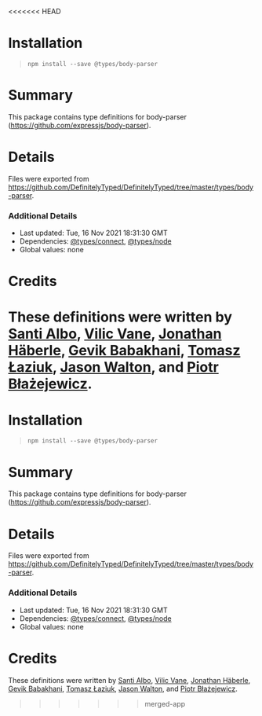 <<<<<<< HEAD
# Installation
> `npm install --save @types/body-parser`

# Summary
This package contains type definitions for body-parser (https://github.com/expressjs/body-parser).

# Details
Files were exported from https://github.com/DefinitelyTyped/DefinitelyTyped/tree/master/types/body-parser.

### Additional Details
 * Last updated: Tue, 16 Nov 2021 18:31:30 GMT
 * Dependencies: [@types/connect](https://npmjs.com/package/@types/connect), [@types/node](https://npmjs.com/package/@types/node)
 * Global values: none

# Credits
These definitions were written by [Santi Albo](https://github.com/santialbo), [Vilic Vane](https://github.com/vilic), [Jonathan Häberle](https://github.com/dreampulse), [Gevik Babakhani](https://github.com/blendsdk), [Tomasz Łaziuk](https://github.com/tlaziuk), [Jason Walton](https://github.com/jwalton), and [Piotr Błażejewicz](https://github.com/peterblazejewicz).
=======
# Installation
> `npm install --save @types/body-parser`

# Summary
This package contains type definitions for body-parser (https://github.com/expressjs/body-parser).

# Details
Files were exported from https://github.com/DefinitelyTyped/DefinitelyTyped/tree/master/types/body-parser.

### Additional Details
 * Last updated: Tue, 16 Nov 2021 18:31:30 GMT
 * Dependencies: [@types/connect](https://npmjs.com/package/@types/connect), [@types/node](https://npmjs.com/package/@types/node)
 * Global values: none

# Credits
These definitions were written by [Santi Albo](https://github.com/santialbo), [Vilic Vane](https://github.com/vilic), [Jonathan Häberle](https://github.com/dreampulse), [Gevik Babakhani](https://github.com/blendsdk), [Tomasz Łaziuk](https://github.com/tlaziuk), [Jason Walton](https://github.com/jwalton), and [Piotr Błażejewicz](https://github.com/peterblazejewicz).
>>>>>>> merged-app
